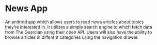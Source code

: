 # News App
An android app which allows users to read news articles about topics they're interested in.
It utilizes a simple search engine to which fetch data from The Guardian using their open API.
Users will also have the ability to browse articles in different categories using the navigation drawer. 

